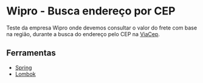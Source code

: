 # Wipro - Busca endereço por CEP

Teste da empresa Wipro onde devemos consultar o valor do frete com base na região, durante a busca do endereço pelo CEP na [ViaCep](https://viacep.com.br/).

## Ferramentas

- [Spring](./HELP.md)
- [Lombok](https://projectlombok.org/setup/eclipse)
